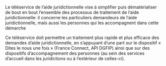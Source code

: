 <p id="brief">
  Le téléservice de l’aide juridictionnelle vise à simplifier puis dématérialiser de bout en bout l’ensemble des processus de traitement de l’aide juridictionnelle: il concerne les particuliers demandeurs de l’aide juridictionnelle, mais aussi les personnes qui les accompagnent dans cette démarche
</p>

<p>
  Ce téléservice doit permettre un traitement plus rapide et plus efficace des demandes d’aide juridictionnelle, en s’appuyant d’une part sur le dispositif « Dites le nous une fois » (France Connect, API DGFIP) ainsi que sur des dispositifs d’accompagnement des personnes (au sein des services d’accueil dans les juridictions ou à l’extérieur de celles-ci).
</p>
